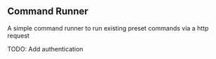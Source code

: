 ## Command Runner

A simple command runner to run existing preset commands via a http request

TODO: 
    Add authentication
